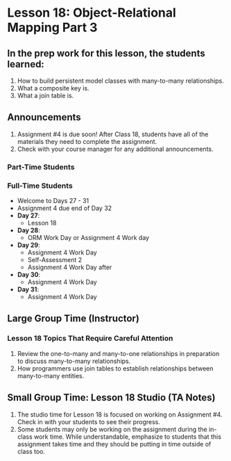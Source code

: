 # Lesson 18: Object-Relational Mapping Part 3

## In the prep work for this lesson, the students learned:

1. How to build persistent model classes with many-to-many relationships.
1. What a composite key is.
1. What a join table is.

## Announcements

1. Assignment #4 is due soon! After Class 18, students have all of the materials they need to complete the assignment.
1. Check with your course manager for any additional announcements.

### Part-Time Students

### Full-Time Students

* Welcome to Days 27 - 31
* Assignment 4 due end of Day 32
* **Day 27**:
   * Lesson 18
* **Day 28**: 
   * ORM Work Day or Assignment 4 Work day
* **Day 29**:
   * Assignment 4 Work Day
   * Self-Assessment 2 
   * Assignment 4 Work Day after
* **Day 30**:
   * Assignment 4 Work Day
* **Day 31**:
   * Assignment 4 Work Day

## Large Group Time (Instructor)

### Lesson 18 Topics That Require Careful Attention
1. Review the one-to-many and many-to-one relationships in preparation to discuss many-to-many relationships.
1. How programmers use join tables to establish relationships between many-to-many entities.

## Small Group Time: Lesson 18 Studio (TA Notes)

1. The studio time for Lesson 18 is focused on working on Assignment #4. Check in with your students to see their progress.
1. Some students may only be working on the assignment during the in-class work time. While understandable, emphasize to students that this assignment takes time and they should be putting in time outside of class too.